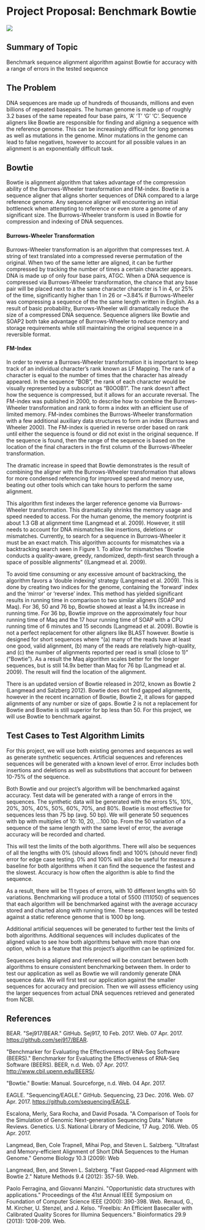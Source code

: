 # Project Proposal: Benchmark Bowtie

![](http://bowtie-bio.sourceforge.net/images/bowtie_logo.png)


## Summary of Topic
Benchmark sequence alignment algorithm against Bowtie for accuracy with a range of errors in the tested sequence

## The Problem
DNA sequences are made up of hundreds of thousands, millions and even billions of repeated basepairs. The human genome is made up of roughly 3.2 bases of the same repeated four base pairs, ‘A’ ‘T’ ‘G’ ‘C’. Sequence aligners like Bowtie are responsible for finding and aligning a sequence with the reference genome. This can be increasingly difficult for long genomes as well as mutations in the genome. Minor mutations in the genome can lead to false negatives, however to account for all possible values in an alignment is an exponentially difficult task.

## Bowtie
Bowtie is alignment algorithm that takes advantage of the compression ability of the Burrows-Wheeler transformation and FM-index. Bowtie is a sequence aligner that aligns shorter sequences of DNA compared to a large reference genome. Any sequence aligner will encountering an initial bottleneck when attempting to reference or even store a genome of any significant size. The Burrows-Wheeler transform is used in Bowtie for compression and indexing of DNA sequences.

#### Burrows-Wheeler Transformation
Burrows-Wheeler transformation is an algorithm that compresses text. A string of text translated into a compressed reverse permutation of the original. When two of the same letter are aligned, it can be further compressed by tracking the number of times a certain character appears. DNA is made up of only four base pairs, ATGC. When a DNA sequence is compressed via Burrows-Wheeler transformation, the chance that any base pair will be placed next to a the same character character is 1 in 4, or 25% of the time, significantly higher than 1 in 26 or  ~3.84% if Burrows-Wheeler was compressing a sequence of the the same length written in English. As a result of basic probability, Burrows-Wheeler will dramatically reduce the size of a compressed DNA sequence. Sequence aligners like Bowtie and SOAP2 both take advantage of Burrows-Wheeler to reduce memory and storage requirements while still maintaining the original sequence in a reversible format.


#### FM-Index
In order to reverse a Burrows-Wheeler transformation it is important to keep track of an individual character’s rank known as LF Mapping. The rank of a character is equal to the number of times that the character has already appeared. In the sequence “BOB”, the rank of each character would be visually represented by a subscript as “B0O0B1”. The rank doesn’t affect how the sequence is compressed, but it allows for an accurate reversal. The FM-index was published in 2000, to describe how to combine the Burrows-Wheeler transformation and rank to form a index with an efficient use of limited memory. FM-index combines the Burrows-Wheeler transformation with a few additional auxiliary data structures to form an index (Burrows and Wheeler 2000). The FM-index is queried in reverse order based on rank until either the sequence is found or did not exist in the original sequence. If the sequence is found, then the range of the sequence is based on the location of the final characters in the first column of the Burrows-Wheeler transformation.

The dramatic increase in speed that Bowtie demonstrates is the result of combining the aligner with the Burrows-Wheeler transformation that allows for more condensed referencing for improved speed and memory use, beating out other tools which can take hours to perform the same alignment. 

This algorithm first indexes the larger reference genome via Burrows-Wheeler transformation. This dramatically shrinks the memory usage and speed needed to access. For the human genome, the memory footprint is about 1.3 GB at alignment time (Langmead et al. 2009). However, it still needs to account for DNA mismatches like insertions, deletions or mismatches. Currently, to search for a sequence in Burrows-Wheeler it must be an exact match. This algorithm accounts for mismatches via a backtracking search seen in Figure 1. To allow for mismatches “Bowtie conducts a quality-aware, greedy, randomized, depth-first search through a space of possible alignments” ((Langmead et al. 2009). 

To avoid time consuming or any excessive amount of backtracking, the algorithm favors a ‘double indexing’ strategy (Langmead et al. 2009). This is done by creating two indices for the genome, containing the ‘forward’ index and the ‘mirror’ or ‘reverse’ index.
This method has yielded significant results in running time in comparison to two similar aligners (SOAP and Maq). For 36, 50 and 76 bp, Bowtie showed at least a 14.9x increase in running time. For 36 bp, Bowtie improve on the approximately four hour running time of Maq and the 17 hour running time of SOAP with a CPU running time of 6 minutes and 15 seconds (Langmead et al. 2009). Bowtie is not a perfect replacement for other aligners like BLAST however. Bowtie is designed for short sequences where “(a) many of the reads have at least one good, valid alignment, (b) many of the reads are relatively high-quality, and (c) the number of alignments reported per read is small (close to 1)” (“Bowtie”). As a result the Maq algorithm scales better for the longer sequences, but is still 14.9x better than Maq for 76 bp (Langmead et al. 2009). The result will find the location of the alignment.

There is an updated version of Bowtie released in 2012, known as Bowtie 2 (Langmead and Salzberg 2012). Bowtie does not find gapped alignments, however in the recent incarnation of Bowtie, Bowtie 2, it allows for gapped alignments of any number or size of gaps. Bowtie 2 is not a replacement for Bowtie and Bowtie is still superior for bp less than 50. For this project, we will use Bowtie to benchmark against.

## Test Cases to Test Algorithm Limits
For this project, we will use both existing genomes and sequences as well as generate synthetic sequences. Artificial sequences and references sequences will be generated with a known level of error. Error includes both insertions and deletions as well as substitutions that account for between 10-75% of the sequence. 

Both Bowtie and our project’s algorithm will be benchmarked against accuracy. Test data will be generated with a range of errors in the sequences. The synthetic data will be generated with the errors 5%, 10%, 20%, 30%, 40%, 50%, 60%, 70%, and 80%. Bowtie is most effective for sequences less than 75 bp (avg. 50 bp).  We will generate 50 sequences with bp with multiples of 10: 10, 20, …100 bp. From the 50 variation of a sequence of the same length with the same level of error, the average accuracy will be recorded and charted.

This will test the limits of the both algorithms. There will also be sequences of all the lengths with 0% (should allows find) and 100% (should never find) error for edge case testing. 0% and 100% will also be useful for measure a baseline for both algorithms when it can find the sequence the fastest and the slowest. Accuracy is how often the algorithm is able to find the sequence.

As a result, there will be 11 types of errors, with 10 different lengths with 50 variations. Benchmarking will produce a total of 5500 (11*10*50) of sequences that each algorithm will be benchmarked against with the average accuracy stored and charted along with running time. These sequences will be tested against a static reference genome that is 1000 bp long.

Additional artificial sequences will be generated to further test the limits of both algorithms. Additional sequences will includes duplicates of the aligned value to see how both algorithms behave with more than one option, which is a feature that this project’s algorithm can be optimized for.

Sequences being aligned and referenced will be constant between both algorithms to ensure consistent benchmarking between them. In order to test our application as well as Bowtie we will randomly generate DNA sequence data. We will first test our application against the smaller sequences for accuracy and precision. Then we will assess efficiency using the larger sequences from actual DNA sequences retrieved and generated from NCBI.

## References
BEAR. "Sej917/BEAR." GitHub. Sej917, 10 Feb. 2017. Web. 07 Apr. 2017. <https://github.com/sej917/BEAR>.

"Benchmarker for Evaluating the Effectiveness of RNA-Seq Software (BEERS)." Benchmarker for Evaluating the Effectiveness of RNA-Seq Software (BEERS). BEER, n.d. Web. 07 Apr. 2017. <http://www.cbil.upenn.edu/BEERS/>.

"Bowtie." Bowtie: Manual. Sourceforge, n.d. Web. 04 Apr. 2017.

EAGLE. "Sequencing/EAGLE." GitHub. Sequencing, 23 Dec. 2016. Web. 07 Apr. 2017. <https://github.com/sequencing/EAGLE>.

Escalona, Merly, Sara Rocha, and David Posada. "A Comparison of Tools for the Simulation of Genomic Next-generation Sequencing Data." Nature Reviews. Genetics. U.S. National Library of Medicine, 17 Aug. 2016. Web. 05 Apr. 2017.

Langmead, Ben, Cole Trapnell, Mihai Pop, and Steven L. Salzberg. "Ultrafast and Memory-efficient Alignment of Short DNA Sequences to the Human Genome." Genome Biology 10.3 (2009): Web

Langmead, Ben, and Steven L. Salzberg. "Fast Gapped-read Alignment with Bowtie 2." Nature Methods 9.4 (2012): 357-59. Web.

Paolo Ferragina, and Giovanni Manzini. "Opportunistic data structures with applications." Proceedings of the 41st Annual IEEE Symposium on Foundation of Computer Science IEEE (2000): 390-398. Web.
Renaud, G., M. Kircher, U. Stenzel, and J. Kelso. "FreeIbis: An Efficient Basecaller with Calibrated Quality Scores for Illumina Sequencers." Bioinformatics 29.9 (2013): 1208-209. Web.
